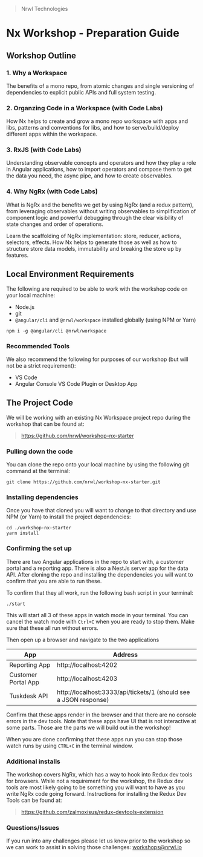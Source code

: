 > Nrwl Technologies

# Nx Workshop - Preparation Guide

## Workshop Outline

### 1. Why a Workspace

The benefits of a mono repo, from atomic changes and single versioning of dependencies to explicit public APIs and full system testing.

### 2. Organzing Code in a Workspace **(with Code Labs)**

How Nx helps to create and grow a mono repo workspace with apps and libs, patterns and conventions for libs, and how to serve/build/deploy different apps within the workspace.

### 3. RxJS **(with Code Labs)**

Understanding observable concepts and operators and how they play a role in Angular applications, how to import operators and compose them to get the data you need, the async pipe, and how to create observables.

### 4. Why NgRx **(with Code Labs)**

What is NgRx and the benefits we get by using NgRx (and a redux
pattern), from leveraging observables without writing observables to
simplification of component logic and powerful debugging through the clear
visibility of state changes and order of operations.

Learn the scaffolding of NgRx implementation: store, reducer, actions, selectors, effects. How Nx helps to generate those as well as how to structure store data models, immutability and breaking the store up by features.

## Local Environment Requirements

The following are required to be able to work with the workshop code on your local machine:

- Node.js
- git
- `@angular/cli` and `@nrwl/workspace` installed globally (using NPM or Yarn)

```
npm i -g @angular/cli @nrwl/workspace
```

### Recommended Tools

We also recommend the following for purposes of our workshop (but will not be a strict requirement):

- VS Code
- Angular Console VS Code Plugin or Desktop App

## The Project Code

We will be working with an existing Nx Workspace project repo during the workshop that can be found at:

> https://github.com/nrwl/workshop-nx-starter

### Pulling down the code

You can clone the repo onto your local machine by using the following git command at the terminal:

```terminal
git clone https://github.com/nrwl/workshop-nx-starter.git
```

### Installing dependencies

Once you have that cloned you will want to change to that directory and use NPM (or Yarn) to install the project dependencies:

```terminal
cd ./workshop-nx-starter
yarn install
```

### Confirming the set up

There are two Angular applications in the repo to start with, a customer portal and a reporting app. There is also a NestJs server app for the data API. After cloning the repo and installing the dependencies you will want to confirm that you are able to run these.

To confirm that they all work, run the following bash script in your terminal:

```terminal
./start
```

This will start all 3 of these apps in watch mode in your terminal. You can cancel the watch mode with `Ctrl+C` when you are ready to stop them. Make sure that these all run without errors.

Then open up a browser and navigate to the two applications

| App                 | Address                                                          |
| ------------------- | ---------------------------------------------------------------- |
| Reporting App       | http://localhost:4202                                            |
| Customer Portal App | http://localhost:4203                                            |
| Tuskdesk API        | http://localhost:3333/api/tickets/1 (should see a JSON response) |

Confirm that these apps render in the browser and that there are no console errors in the dev tools. Note that these apps have UI that is not interactive at some parts. Those are the parts we will build out in the workshop!

When you are done confirming that these apps run you can stop those watch runs by using `CTRL+C` in the terminal window.

### Additional installs

The workshop covers NgRx, which has a way to hook into Redux dev tools for browsers. While not a requirement for the workshop, the Redux dev tools are most likely going to
be something you will want to have as you write NgRx code going forward. Instructions
for installing the Redux Dev Tools can be found at:

> https://github.com/zalmoxisus/redux-devtools-extension

### Questions/Issues

If you run into any challenges please let us know prior to the workshop so we can work to assist in solving those challenges: workshops@nrwl.io
